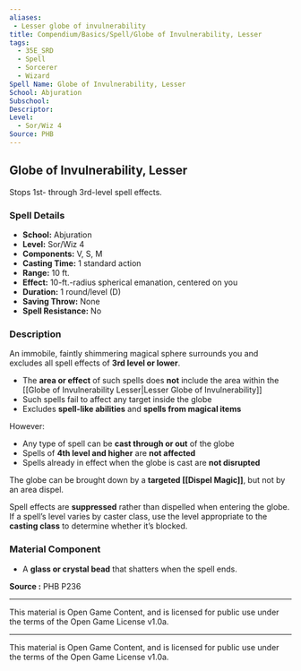 ```yaml
---
aliases:
 - Lesser globe of invulnerability
title: Compendium/Basics/Spell/Globe of Invulnerability, Lesser
tags:  
  - 35E_SRD  
  - Spell  
  - Sorcerer  
  - Wizard  
Spell Name: Globe of Invulnerability, Lesser
School: Abjuration
Subschool: 
Descriptor: 
Level:  
  - Sor/Wiz 4  
Source: PHB
---
```


## Globe of Invulnerability, Lesser

Stops 1st- through 3rd-level spell effects.

### Spell Details

- **School:** Abjuration  
- **Level:** Sor/Wiz 4  
- **Components:** V, S, M  
- **Casting Time:** 1 standard action  
- **Range:** 10 ft.  
- **Effect:** 10-ft.-radius spherical emanation, centered on you  
- **Duration:** 1 round/level (D)  
- **Saving Throw:** None  
- **Spell Resistance:** No  

### Description

An immobile, faintly shimmering magical sphere surrounds you and excludes all spell effects of **3rd level or lower**.  
- The **area or effect** of such spells does **not** include the area within the [[Globe of Invulnerability Lesser|Lesser Globe of Invulnerability]]  
- Such spells fail to affect any target inside the globe  
- Excludes **spell-like abilities** and **spells from magical items**

However:
- Any type of spell can be **cast through or out** of the globe  
- Spells of **4th level and higher** are **not affected**  
- Spells already in effect when the globe is cast are **not disrupted**

The globe can be brought down by a **targeted [[Dispel Magic]]**, but not by an area dispel.

Spell effects are **suppressed** rather than dispelled when entering the globe.  
If a spell’s level varies by caster class, use the level appropriate to the **casting class** to determine whether it’s blocked.

### Material Component

- A **glass or crystal bead** that shatters when the spell ends.


**Source :** PHB P236

---

This material is Open Game Content, and is licensed for public use under  
the terms of the Open Game License v1.0a.

---

This material is Open Game Content, and is licensed for public use under the terms of the Open Game License v1.0a.
